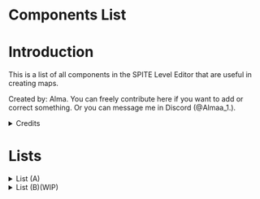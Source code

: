 # Components List




# Introduction

This is a list of all components in the SPITE Level Editor that are useful in creating maps.

Created by: Alma. You can freely contribute here if you want to add or correct something. Or you can message me in Discord (@Almaa_1.).

<details>
	<summary>Credits</summary>

## Credits

Page by: Alma(@almaa_1.)

Contributors:

[triggered∞idiot (@triggeredidiot)](https://github.com/triggered0idiot)

</details>


# Lists

<details>

<summary>List (A)</summary>

Amount of components - 19

| Component                          | Function                                                                                                                              |
|------------------------------------|---------------------------------------------------------------------------------------------------------------------------------------|
| Abrupt Level Changer               | Loads a vanilla level.                                                                                                                |
| Activate Arena                     | Activates an Arena.                                                                                                                   |
| Activate Next Wave                 | Activates the next wave in an Arena.                                                                                                  |
| Activate Next Wave HP              | Activates the next wave when a certain enemy reaches a certain health amount.                                                         |
| Activate On Controller             | Activates an event when a player is using a controller.                                                                               |
| Activate On Slider Values          | Activates an event when a certain slider level is set.                                                                                |
| Activate On Sound End              | Activates an event when a sound has ended.                                                                                            |
| Assist Options                     | Controls assists. It Has functions that can be helpful.                                                                               |
| Add Force                          | Applies a force to the player.                                                                                                        |
| Add Kill                           | Adds a kill to the StatsManager on start.                                                                                             |
| Addressable Replacer               | Not a ULTRAKILL component but it's common. It replaces an object it's attached to with another object that is in its "Path".          |
| Always Look At Camera              | Makes an object to always look at a camera.                                                                                           |
| Ambient Glow                       | Creates a pulsating glow using a SpriteRenderer.                                                                                      |
| Animated Texture                   | Animates a texture.                                                                                                                   |
| Animation Event To Ultrakill Event | Calls a ULTRAKILL event when an animation event has been fired from an animator. It uses an event index to specify which event.       |
| Animation Speed Randomizer         | Randomises the speed of an animation on start, it uses maxRandomness to define the negative minimum range and positive maximum range. |
| Attribute Checker                  | Useless by itself however it contains a DelayedActivate function which may be of use.                                                 |
| Audio Continue On Enable           | Continues specified audio source on enable.                                                                                           |
| Audio Mixer Controller             | Controls all audio mixing, such as music volume.                                                                                      |

</details>

<details>

<summary>List (B)(WIP)</summary>

Amount of components - 21

This list is a work in progress

| Component                 | Function                                                                                                                                              |
|---------------------------|-------------------------------------------------------------------------------------------------------------------------------------------------------|
| Bait Item                 | Allows fish to be found using bait as seen in 5-S, this requires the Water component to work.                                                         |
| Basic Confirmation Dialog | Basic functionality to show a confirmation dialog that fires an event on confirm.                                                                     |
| Battle Dimming Lights     | Dims lights while in an arena, must be a parent of the lights. Used in 7-1.                                                                           |
| Bestiary Check            | Checks if an enemy entry in the terminal is unlocked. If so activates an event.                                                                       |
| Big Door                  | Used for dual doors. Requires "Door" tag.                                                                                                             |
| Big Door Opener           | Opens big doors.                                                                                                                                      |
| billboard                 | Used for billboard rendering?                                                                                                                         |
| Blood Absorber            | Makes object paintable by blood.                                                                                                                      |
| Blood Absorber Child      | Made for gameobjects that are parented for a gameobject with a "Blood Absorber" script.                                                               |
| Blood Checker Manager     | Manages Washing Progress HUD in 7-S.                                                                                                                  |
| Blood Destroyer           | Destroyes any blood on the surface of the object?                                                                                                     |
| Blood Filler              | Used by 7-3 Suicide Trees.                                                                                                                            |
| Bonus                     | Used for secret orbs.                                                                                                                                 |
| Boss Health Bar           | Creates a boss health bar.                                                                                                                            |
| Boss Identifier           | Used for "Boss difficulty" assist.                                                                                                                    |
| Breakable                 | Makes an object breakable. Requires a "Breakable" tag.                                                                                                |
| Break Breakables          | Breaks breakable objects.                                                                                                                             |
| Break On Impact           | Breaks the object if the player has collided with it while being above a certain speed threshold. Requires "Breakable" script to work.                |
| Break Particle            | Creates particles if destroyed.                                                                                                                       |
| Break Zone                | Breaks the breakable object when a player enters a Box Collider. Requires a "Breakable" tag, a "Breakable" component, and a "Box Collider" component. |
| Button Highlight Parent   | Changes button image?                                                                                                                                 |

</details>

<!--   HOW TO CONTRIBUTE!

AFTER "|" PLACE THE DESCRIPTION OF THE COMPONENT.

AFTER YOU CONTRIBUTE PUT YOURSELF IN CREDITS

IF YOU WANT TO CREATE A NEW LIST:

1. COPY THIS TEMPLATE:

<details>

<summary>List (PUT A LETTER HERE)</summary>

### Amount of components-(NUMBER)

|Component|Function|
|---|---|
|PLACEHOLDER|PLACEHOLDER
|PLACEHOLDER|PLACEHOLDER
|PLACEHOLDER|PLACEHOLDER

</details>

-->

<!--# PICTURE TEMPLATE
<div style="text-align: center;">
	<figure>
		<img src="https://github.com/layzyidiot/e-sw/blob/main/images/(PLACEHOLDER).png?raw=true" alt="(PLACEHODLER)" width="90%" height="90%"></img>
		<figcaption>(PLACEHOLDER)</figcaption>
	</figure>
</div>	-->
